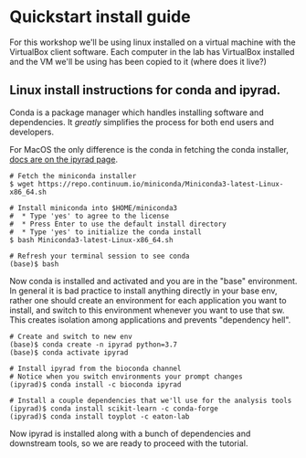 # **Quickstart install guide**

For this workshop we'll be using linux installed on a virtual machine with the
VirtualBox client software. Each computer in the lab has VirtualBox installed
and the VM we'll be using has been copied to it (where does it live?)

## Linux install instructions for conda and ipyrad.

Conda is a package manager which handles installing software and dependencies.
It *greatly* simplifies the process for both end users and developers.

For MacOS the only difference is the conda in fetching the conda installer,
[docs are on the ipyrad page](https://ipyrad.readthedocs.io/en/latest/3-installation.html#mac-install-instructions-for-conda).
```
# Fetch the miniconda installer
$ wget https://repo.continuum.io/miniconda/Miniconda3-latest-Linux-x86_64.sh

# Install miniconda into $HOME/miniconda3
#  * Type 'yes' to agree to the license
#  * Press Enter to use the default install directory
#  * Type 'yes' to initialize the conda install
$ bash Miniconda3-latest-Linux-x86_64.sh

# Refresh your terminal session to see conda
(base)$ bash
```
Now conda is installed and activated and you are in the "base" environment. In
general it is bad practice to install anything directly in your base env,
rather one should create an environment for each application you want to
install, and switch to this environment whenever you want to use that sw. This
creates isolation among applications and prevents "dependency hell".

```
# Create and switch to new env
(base)$ conda create -n ipyrad python=3.7
(base)$ conda activate ipyrad

# Install ipyrad from the bioconda channel
# Notice when you switch environments your prompt changes
(ipyrad)$ conda install -c bioconda ipyrad

# Install a couple dependencies that we'll use for the analysis tools
(ipyrad)$ conda install scikit-learn -c conda-forge 
(ipyrad)$ conda install toyplot -c eaton-lab
```

Now ipyrad is installed along with a bunch of dependencies and downstream
tools, so we are ready to proceed with the tutorial.
